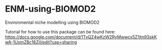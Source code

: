 # ENM-using-BIOMOD2
Environmental niche modelling using BIOMOD2

Tutorial for how to use this package can be found here: https://docs.google.com/document/d/1TvQZ4wKzW2RyMwwcx5Z1itn93skKwA-1UxmZBc16ZjI/edit?usp=sharing
